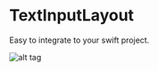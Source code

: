 # TextInputLayout
Easy to integrate to your swift project.

![alt tag](https://cloud.githubusercontent.com/assets/6309880/16728519/63d4231e-4784-11e6-8c92-ebb461206d08.png)
